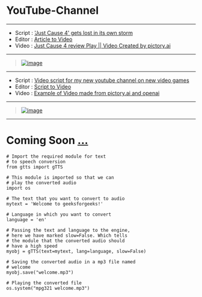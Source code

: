# YouTube-Channel

------------------

- Script : ['Just Cause 4' gets lost in its own storm](https://mashable.com/article/just-cause-4-review)
- Editor : [Article to Video](https://app.pictory.ai/textinput)
- Video  : [Just Cause 4 review Play || Video Created by pictory.ai](https://youtu.be/N78eiyfkDTY)

---------------------------------

> [![image](https://user-images.githubusercontent.com/50515418/223028493-ded7c88b-e9c9-4d64-9740-118d64fa145d.png)](https://youtu.be/N78eiyfkDTY)

------------------------

- Script : [Video script for my new youtube channel on new video games](https://chat.openai.com/chat)
- Editor : [Script to Video](https://app.pictory.ai/textinput)
- Video  : [Example of Video made from pictory.ai and openai](https://youtu.be/Zu5lhwfNCew)

----------------------------

> [![image](https://user-images.githubusercontent.com/50515418/223026451-248e2b89-9cc1-48df-8d65-8c03ce7d6cc9.png)](https://youtu.be/Zu5lhwfNCew)

------------------------

# Coming Soon [...](https://www.geeksforgeeks.org/convert-text-speech-python/)

    # Import the required module for text
    # to speech conversion
    from gtts import gTTS

    # This module is imported so that we can
    # play the converted audio
    import os

    # The text that you want to convert to audio
    mytext = 'Welcome to geeksforgeeks!'

    # Language in which you want to convert
    language = 'en'

    # Passing the text and language to the engine,
    # here we have marked slow=False. Which tells
    # the module that the converted audio should
    # have a high speed
    myobj = gTTS(text=mytext, lang=language, slow=False)

    # Saving the converted audio in a mp3 file named
    # welcome
    myobj.save("welcome.mp3")

    # Playing the converted file
    os.system("mpg321 welcome.mp3")
